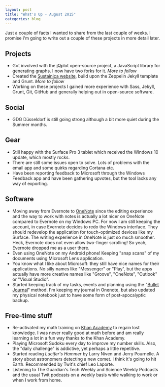 ```yaml
---
layout: post
title: "What's Up - August 2015"
categories: blog
---
```


Just a couple of facts I wanted to share from the last couple of weeks. I promise i'm going to write out a couple of these projects in more detail later.

## Projects

- Got involved with the jQplot open-source project, a JavaScript library for generating graphs. I now have two forks for it. *More to follow*
- Created the [Sustainica website](http://www.sustainica.org), build upon the Zeppelin Jekyll template and Grunt. *More to follow*
- Working on these projects I gained more experience with Sass, Jekyll, Grunt, Git, GitHub and generally helping out in open-source software.

## Social

- GDG Düsseldorf is still going strong although a bit more quiet during the Summer months.

## Gear

- Still happy with the Surface Pro 3 tablet which received the Windows 10 update, which mostly rocks.
- There are still some issues open to solve. Lots of problems with the email app and some quirks regarding Cortana etc.
- Have been reporting feedback to Microsoft through the Windows Feedback app and have been gathering upvotes, but the tool lacks any way of exporting.

## Software

- Moving away from Evernote to [OneNote](http://www.onenote.com) since the editing experience and the way to work with notes is actually a lot nicer on OneNote compared to Evernote on my Windows PC. For now I am still keeping the account, in case Evernote decides to redo the Windows interface. They should redevelop the application for touch-optimized devices like my Surface. The writing experience in OneNote is just so much smoother. Heck, Evernote does not even allow two-finger scrolling! So yeah, Evernote dropped me as a user there.
- Even using OneNote on my Android phone! Keeping "snap scans" of my documents using Microsoft Lens application.
- You know what I like about Microsoft: they still have nice names for their applications. No silly names like "Messenger" or "Play", but the apps actually have more creative names like "Groove", "OneNote", "Outlook" or "Visual Studio".
- Started keeping track of my tasks, events and planning using the "[Bullet Journal](http://bulletjournal.com/)" method. I'm keeping my journal in Onenote, but also updated my physical notebook just to have some form of post-apocalyptic backup.

## Free-time stuff

- Re-activated my math training on [Khan Academy](https://www.khanacademy.org/) to regain lost knowledge. I was never really good at math before and am really learning a lot in a fun way thanks to the Khan Academy.
- Playing Microsoft Sudoku every day to improve my number skills. Also, the "daily challenge" is addictive, yet perhaps a little repetitive.
- Started reading *Lucifer's Hammer* by Larry Niven and Jerry Pournelle. A story about astronomers detecting a new comet. I think it's going to hit Earth. Recommended by Twit's chief Leo Laporte.
- Listening to The Guardian's Tech Weekly and Science Weekly Podcasts and the usual Twit podcasts on a weekly basis while walking to work or when I work from home.
